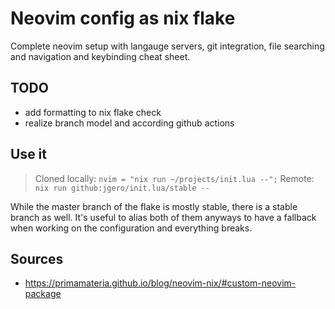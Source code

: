 # Neovim config as nix flake

Complete neovim setup with langauge servers, git integration, file searching and
navigation and keybinding cheat sheet.

## TODO

- add formatting to nix flake check
- realize branch model and according github actions

## Use it

> Cloned locally: `nvim = "nix run ~/projects/init.lua --";`
> Remote: `nix run github:jgero/init.lua/stable --`

While the master branch of the flake is mostly stable, there is a stable branch
as well. It's useful to alias both of them anyways to have a fallback when
working on the configuration and everything breaks.

## Sources

- https://primamateria.github.io/blog/neovim-nix/#custom-neovim-package

